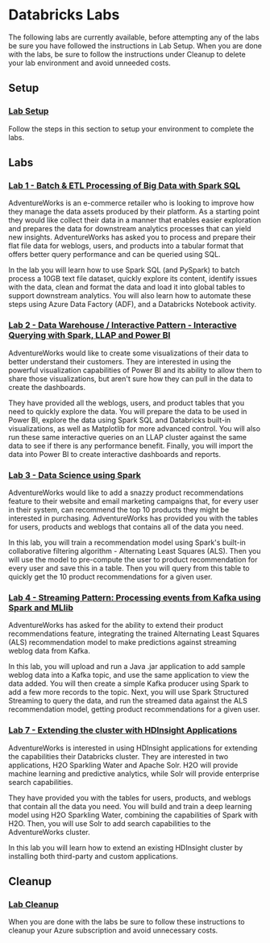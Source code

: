 # Databricks Labs

The following labs are currently available, before attempting any of the labs be sure you have followed the instructions in Lab Setup. When you are done with the labs, be sure to follow the instructions under Cleanup to delete your lab environment and avoid unneeded costs.

## Setup

### [Lab Setup](Setup/Environment-Setup.md)

Follow the steps in this section to setup your environment to complete the labs.

## Labs

### [Lab 1 - Batch & ETL Processing of Big Data with Spark SQL](Labs/Lab01/Lab01.md)

AdventureWorks is an e-commerce retailer who is looking to improve how they manage the data assets produced by their platform. As a starting point they would like collect their data in a manner that enables easier exploration and prepares the data for downstream analytics processes that can yield new insights. AdventureWorks has asked you to process and prepare their flat file data for weblogs, users, and products into a tabular format that offers better query performance and can be queried using SQL.

In the lab you will learn how to use Spark SQL (and PySpark) to batch process a 10GB text file dataset, quickly explore its content, identify issues with the data, clean and format the data and load it into global tables to support downstream analytics. You will also learn how to automate these steps using Azure Data Factory (ADF), and a Databricks Notebook activity.

### [Lab 2 - Data Warehouse / Interactive Pattern - Interactive Querying with Spark, LLAP and Power BI](Labs/Lab02/Lab02.md)

AdventureWorks would like to create some visualizations of their data to better understand their customers. They are interested in using the powerful visualization capabilities of Power BI and its ability to allow them to share those visualizations, but aren't sure how they can pull in the data to create the dashboards.

They have provided all the weblogs, users, and product tables that you need to quickly explore the data. You will prepare the data to be used in Power BI, explore the data using Spark SQL and Databricks built-in visualizations, as well as Matplotlib for more advanced control. You will also run these same interactive queries on an LLAP cluster against the same data to see if there is any performance benefit. Finally, you will import the data into Power BI to create interactive dashboards and reports.

### [Lab 3 - Data Science using Spark](Labs/Lab03/Lab03.md)

AdventureWorks would like to add a snazzy product recommendations feature to their website and email marketing campaigns that, for every user in their system, can recommend the top 10 products they might be interested in purchasing. AdventureWorks has provided you with the tables for users, products and weblogs that contains all of the data you need.

In this lab, you will train a recommendation model using Spark's built-in collaborative filtering algorithm - Alternating Least Squares (ALS). Then you will use the model to pre-compute the user to product recommendation for every user and save this in a table. Then you will query from this table to quickly get the 10 product recommendations for a given user.

### [Lab 4 - Streaming Pattern: Processing events from Kafka using Spark and MLlib](Labs/Lab04/Lab04.md)

AdventureWorks has asked for the ability to extend their product recommendations feature, integrating the trained Alternating Least Squares (ALS) recommendation model to make predictions against streaming weblog data from Kafka.

In this lab, you will upload and run a Java .jar application to add sample weblog data into a Kafka topic, and use the same application to view the data added. You will then create a simple Kafka producer using Spark to add a few more records to the topic. Next, you will use Spark Structured Streaming to query the data, and run the streamed data against the ALS recommendation model, getting product recommendations for a given user.


### [Lab 7 - Extending the cluster with HDInsight Applications](Labs/Lab07/Lab07.md)

AdventureWorks is interested in using HDInsight applications for extending the capabilities their Databricks cluster. They are interested in two applications, H2O Sparkling Water and Apache Solr. H2O will provide machine learning and predictive analytics, while Solr will provide enterprise search capabilities.

They have provided you with the tables for users, products, and weblogs that contain all the data you need. You will build and train a deep learning model using H2O Sparkling Water, combining the capabilities of Spark with H2O. Then, you will use Solr to add search capabilities to the AdventureWorks cluster.

In this lab you will learn how to extend an existing HDInsight cluster by installing both third-party and custom applications.

## Cleanup

### [Lab Cleanup](Setup/Environment-Cleanup.md)

When you are done with the labs be sure to follow these instructions to cleanup your Azure subscription and avoid unnecessary costs.